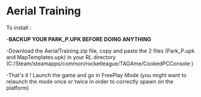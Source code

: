 # Aerial Training

To install :

-<b>BACKUP YOUR PARK_P.UPK BEFORE DOING ANYTHING</b>

-Download the AerialTraining.zip file, copy and paste the 2 files (Park_P.upk and MapTemplates.upk) in your RL directory (C:/Steam/steamapps/common/rocketleague/TAGAme/CookedPCConsole )

-That's it ! Launch the game and go in FreePlay Mode (you might want to relaunch the mode once or twice in order to correctly spawn on the platform)
